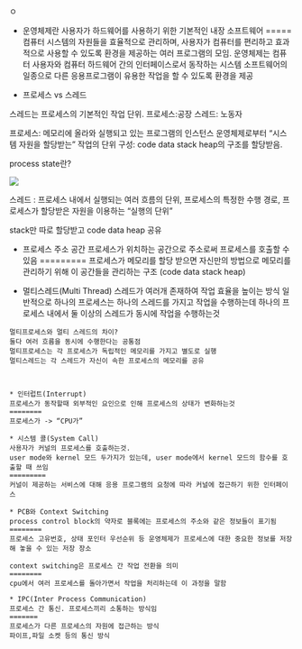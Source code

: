 ㅇ

* 운영체제란
사용자가 하드웨어를 사용하기 위한 기본적인 내장 소프트웨어
=====
컴퓨터 시스템의 자원들을 효율적으로 관리하며, 사용자가 컴퓨터를 편리하고 효과적으로 사용할 수 있도록 환경을 제공하는 여러 프로그램의 모임.
운영체제는 컴퓨터 사용자와 컴퓨터 하드웨어 간의 인터페이스로서 동작하는 시스템 소프트웨어의 일종으로 다른 응용프로그램이 유용한 작업을 할 수 있도록 환경을 제공

* 프로세스 vs 스레드

스레드는 프로세스의 기본적인 작업 단위. 프로세스:공장 스레드: 노동자

프로세스: 메모리에 올라와 실행되고 있는 프로그램의 인스턴스
운영체제로부터 “시스템 자원을 할당받는” 작업의 단위
구성: code data stack heap의 구조를 할당받음.

process state란?

![](https://blog.kakaocdn.net/dn/cqk9Wt/btq9Rehkwfd/6QNk4WEKb7O7JR4TvXakvK/img.png)

스레드 : 프로세스 내에서 실행되는 여러 흐름의 단위, 프로세스의 특정한 수행 경로, 프로세스가 할당받은 자원을 이용하는 “실행의 단위”

stack만 따로 할당받고 code data heap 공유


* 프로세스 주소 공간
프로세스가 위치하는 공간으로 주소로써 프로세스를 호출할 수 있음
=========
프로세스가 메모리를 할당 받으면 자신만의 방법으로 메모리를 관리하기 위해 이 공간들을 관리하는 구조 (code data stack heap)

* 멀티스레드(Multi Thread)
스레드가 여러개 존재하여 작업 효율을 높이는 방식
일반적으로 하나의 프로세스는 하나의 스레드를 가지고 작업을 수행하는데
하나의 프로세스 내에서 둘 이상의 스레드가 동시에 작업을 수행하는것


~~~~~~~~~~
멀티프로세스와 멀티 스레드의 차이?
둘다 여러 흐름을 동시에 수행한다는 공통점
멀티프로세스는 각 프로세스가 독립적인 메모리를 가지고 별도로 실행
멀티스레드는 각 스레드가 자신이 속한 프로세스의 메모리를 공유



* 인터럽트(Interrupt)
프로세스가 동작할때 외부적인 요인으로 인해 프로세스의 상태가 변화하는것
========
프로세스가 -> “CPU가”

* 시스템 콜(System Call)
사용자가 커널의 프로세스를 호출하는것.
user mode와 kernel 모드 두가지가 있는데, user mode에서 kernel 모드의 함수를 호출할 때 쓰임
=========
커널이 제공하는 서비스에 대해 응용 프로그램의 요청에 따라 커널에 접근하기 위한 인터페이스

* PCB와 Context Switching
process control block의 약자로 블록에는 프로세스의 주소와 같은 정보들이 표기됨
========
프로세스 고유번호, 상태 포인터 우선순위 등 운영체제가 프로세스에 대한 중요한 정보를 저장해 놓을 수 있는 저장 장소

context switching은 프로세스 간 작업 전환을 의미
========
cpu에서 여러 프로세스를 돌아가면서 작업을 처리하는데 이 과정을 말함

* IPC(Inter Process Communication)
프로세스 간 통신. 프로세스끼리 소통하는 방식임
=======
프로세스가 다른 프로세스의 자원에 접근하는 방식
파이프,파일 소켓 등의 통신 방식
